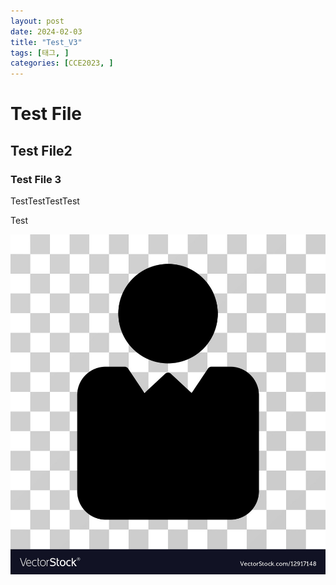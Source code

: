 ```yaml
---
layout: post
date: 2024-02-03
title: "Test_V3"
tags: [태그, ]
categories: [CCE2023, ]
---
```



# Test File


## Test File2


### Test File 3


TestTestTestTest


Test


![0](/assets/img/2024-02-03-Test_V3.md/0.png)

